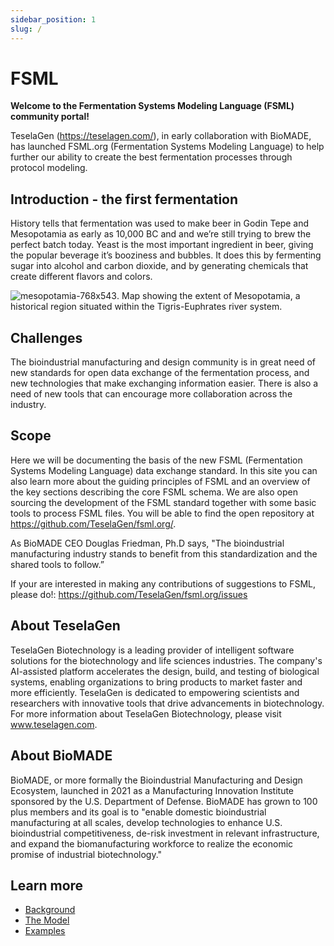 ```yaml
---
sidebar_position: 1
slug: /
---
```


# FSML

**Welcome to the Fermentation Systems Modeling Language (FSML) community portal!**

TeselaGen (https://teselagen.com/), in early collaboration with BioMADE, has launched FSML.org (Fermentation Systems Modeling Language) to help further our ability to create the best fermentation processes through protocol modeling.

## Introduction - the first fermentation

History tells that fermentation was used to make beer in Godin Tepe and Mesopotamia as early as 10,000 BC and and we’re still trying to brew the perfect batch today.  Yeast is the most important ingredient in beer, giving the popular beverage it’s booziness and bubbles. It does this by fermenting sugar into alcohol and carbon dioxide, and by generating chemicals that create different flavors and colors.

![mesopotamia-768x543](https://user-images.githubusercontent.com/144330/190490192-ea442716-d775-4166-9069-b50e0c62489f.png).
Map showing the extent of Mesopotamia, a historical region situated within the Tigris-Euphrates river system.

## Challenges
The bioindustrial manufacturing and design community is in great need of new standards for open data exchange of the fermentation process, and new technologies that make exchanging information easier. There is also a need of new tools that can encourage more collaboration across the industry.

## Scope
Here we will be documenting the basis of the new FSML (Fermentation Systems Modeling Language) data exchange standard. In this site you can also learn more about the guiding principles of FSML and an overview of the key sections describing the core FSML schema. We are also open sourcing the development of the FSML standard together with some basic tools to process FSML files. You will be able to find the open repository at https://github.com/TeselaGen/fsml.org/.

As BioMADE CEO Douglas Friedman, Ph.D says, "The bioindustrial manufacturing industry stands to benefit from this standardization and the shared tools to follow.”

If your are interested in making any contributions of suggestions to FSML, please do!:
https://github.com/TeselaGen/fsml.org/issues
      
## About TeselaGen     
       
TeselaGen Biotechnology is a leading provider of intelligent software solutions for the biotechnology and life sciences industries. The company's AI-assisted platform accelerates the design, build, and testing of biological systems, enabling organizations to bring products to market faster and more efficiently. TeselaGen is dedicated to empowering scientists and researchers with innovative tools that drive advancements in biotechnology. For more information about TeselaGen Biotechnology, please visit www.teselagen.com.      
       
## About BioMADE      
     
BioMADE, or more formally the Bioindustrial Manufacturing and Design Ecosystem, launched in 2021 as a Manufacturing Innovation Institute sponsored by the U.S. Department of Defense. BioMADE has grown to 100 plus members and its goal is to "enable domestic bioindustrial manufacturing at all scales, develop technologies to enhance U.S. bioindustrial competitiveness, de-risk investment in relevant infrastructure, and expand the biomanufacturing workforce to realize the economic promise of industrial biotechnology."
         
## Learn more         

- [Background](/background)
- [The Model](/model)
- [Examples](/examples/)

